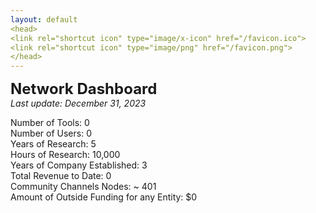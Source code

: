 ```yaml
---
layout: default
<head>
<link rel="shortcut icon" type="image/x-icon" href="/favicon.ico">
<link rel="shortcut icon" type="image/png" href="/favicon.png">
</head>
---
```


<b><font size="5">Network Dashboard</font></b>
<br>
_Last update: December 31, 2023_
<br>

Number of Tools: 0
<br>
Number of Users: 0
<br>
Years of Research: 5
<br>
Hours of Research: 10,000 
<br>
Years of Company Established: 3
<br>
Total Revenue to Date: 0
<br>
Community Channels Nodes: ~ 401
<br>
Amount of Outside Funding for any Entity: $0
